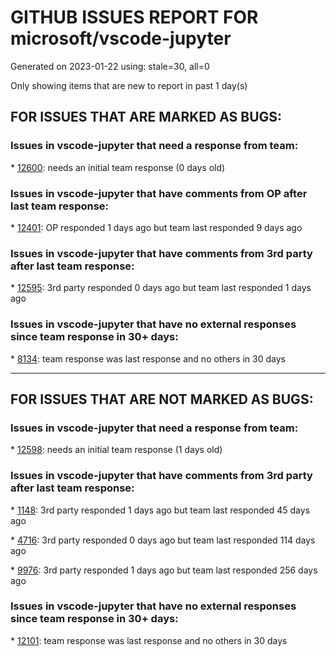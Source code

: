 
# GITHUB ISSUES REPORT FOR microsoft/vscode-jupyter


Generated on 2023-01-22 using: stale=30, all=0


Only showing items that are new to report in past 1 day(s)


## FOR ISSUES THAT ARE MARKED AS BUGS:


### Issues in vscode-jupyter that need a response from team:


\* [12600](https://github.com/microsoft/vscode-jupyter/issues/12600 "Latex equations in multiple lines overlap"): needs an initial team response (0 days old)

### Issues in vscode-jupyter that have comments from OP after last team response:


\* [12401](https://github.com/microsoft/vscode-jupyter/issues/12401 "Interactive plot not working with vscode Jupyter"): OP responded 1 days ago but team last responded 9 days ago

### Issues in vscode-jupyter that have comments from 3rd party after last team response:


\* [12595](https://github.com/microsoft/vscode-jupyter/issues/12595 "Not seeing errors"): 3rd party responded 0 days ago but team last responded 1 days ago

### Issues in vscode-jupyter that have no external responses since team response in 30+ days:


\* [8134](https://github.com/microsoft/vscode-jupyter/issues/8134 "Failed to connect jupyterhub."): team response was last response and no others in 30 days

---

## FOR ISSUES THAT ARE NOT MARKED AS BUGS:


### Issues in vscode-jupyter that need a response from team:


\* [12598](https://github.com/microsoft/vscode-jupyter/issues/12598 "Feature request: allow widgetScriptSources other than jsdelivr.com and unpkg.com"): needs an initial team response (1 days old)

### Issues in vscode-jupyter that have comments from 3rd party after last team response:


\* [1148](https://github.com/microsoft/vscode-jupyter/issues/1148 "Spyder-Like variable explorer"): 3rd party responded 1 days ago but team last responded 45 days ago

\* [4716](https://github.com/microsoft/vscode-jupyter/issues/4716 "Interactive Window Command History Search / Autocomplete"): 3rd party responded 0 days ago but team last responded 114 days ago

\* [9976](https://github.com/microsoft/vscode-jupyter/issues/9976 "Better intellisense in the web version of jupyter extension"): 3rd party responded 1 days ago but team last responded 256 days ago

### Issues in vscode-jupyter that have no external responses since team response in 30+ days:


\* [12101](https://github.com/microsoft/vscode-jupyter/issues/12101 "Whole font awesome npm package bundled in vsix"): team response was last response and no others in 30 days
